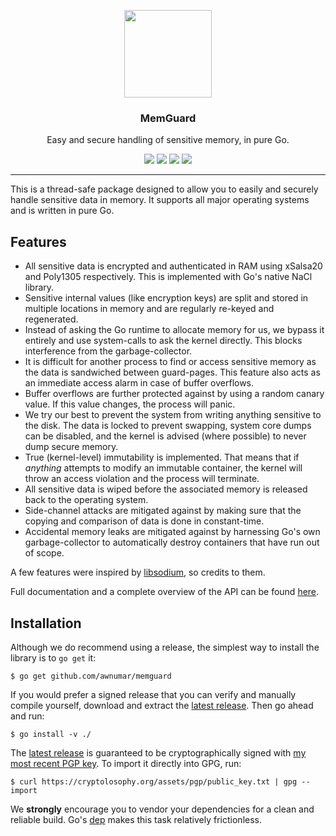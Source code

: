 <p align="center">
  <img src="https://cdn.rawgit.com/awnumar/memguard/master/logo.svg" height="140" />
  <h3 align="center">MemGuard</h3>
  <p align="center">Easy and secure handling of sensitive memory, in pure Go.</p>
  <p align="center">
    <a href="https://travis-ci.org/awnumar/memguard"><img src="https://travis-ci.org/awnumar/memguard.svg?branch=master"></a>
    <a href="https://ci.appveyor.com/project/awnumar/memguard/branch/master"><img src="https://ci.appveyor.com/api/projects/status/nrtqmdolndm0pcac/branch/master?svg=true"></a>
    <a href="https://godoc.org/github.com/awnumar/memguard"><img src="https://godoc.org/github.com/awnumar/memguard?status.svg"></a>
    <a href="https://goreportcard.com/report/github.com/awnumar/memguard"><img src="https://goreportcard.com/badge/github.com/awnumar/memguard"></a>
  </p>
</p>

---

This is a thread-safe package designed to allow you to easily and securely handle sensitive data in memory. It supports all major operating systems and is written in pure Go.

## Features

* All sensitive data is encrypted and authenticated in RAM using xSalsa20 and Poly1305 respectively. This is implemented with Go's native NaCl library.
* Sensitive internal values (like encryption keys) are split and stored in multiple locations in memory and are regularly re-keyed and regenerated.
* Instead of asking the Go runtime to allocate memory for us, we bypass it entirely and use system-calls to ask the kernel directly. This blocks interference from the garbage-collector.
* It is difficult for another process to find or access sensitive memory as the data is sandwiched between guard-pages. This feature also acts as an immediate access alarm in case of buffer overflows.
* Buffer overflows are further protected against by using a random canary value. If this value changes, the process will panic.
* We try our best to prevent the system from writing anything sensitive to the disk. The data is locked to prevent swapping, system core dumps can be disabled, and the kernel is advised (where possible) to never dump secure memory.
* True (kernel-level) immutability is implemented. That means that if _anything_ attempts to modify an immutable container, the kernel will throw an access violation and the process will terminate.
* All sensitive data is wiped before the associated memory is released back to the operating system.
* Side-channel attacks are mitigated against by making sure that the copying and comparison of data is done in constant-time.
* Accidental memory leaks are mitigated against by harnessing Go's own garbage-collector to automatically destroy containers that have run out of scope.

A few features were inspired by [libsodium](https://github.com/jedisct1/libsodium), so credits to them.

Full documentation and a complete overview of the API can be found [here](https://godoc.org/github.com/awnumar/memguard).

## Installation

Although we do recommend using a release, the simplest way to install the library is to `go get` it:

```
$ go get github.com/awnumar/memguard
```

If you would prefer a signed release that you can verify and manually compile yourself, download and extract the [latest release](https://github.com/awnumar/memguard/releases/latest). Then go ahead and run:

```
$ go install -v ./
```

The [latest release](https://github.com/awnumar/memguard/releases/latest) is guaranteed to be cryptographically signed with [my most recent PGP key](https://cryptolosophy.org/assets/pgp/public_key.txt). To import it directly into GPG, run:

```
$ curl https://cryptolosophy.org/assets/pgp/public_key.txt | gpg --import
```

We **strongly** encourage you to vendor your dependencies for a clean and reliable build. Go's [dep](https://github.com/golang/dep) makes this task relatively frictionless.
